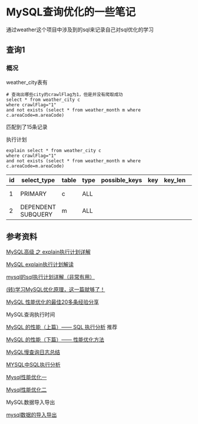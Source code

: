 # MySQL查询优化的一些笔记

通过weather这个项目中涉及到的sql来记录自己对sql优化的学习

## 查询1

### 概况

weather_city表有

```MySQL
# 查询出哪些city的crawlFlag为1，但是并没有爬取成功
select * from weather_city c
where crawlFlag="1"
and not exists (select * from weather_month m where c.areaCode=m.areaCode)

```

匹配到了15条记录

执行计划

```MySQL
explain select * from weather_city c
where crawlFlag="1"
and not exists (select * from weather_month m where c.areaCode=m.areaCode)
```


id |select_type        |table |type |possible_keys |key |key_len |ref |rows   |Extra       |
---|-------------------|------|-----|--------------|----|--------|----|-------|------------|
1  |PRIMARY            |c     |ALL  |              |    |        |    |3197   |Using where |
2  |DEPENDENT SUBQUERY |m     |ALL  |              |    |        |    |263429 |Using where |


## 参考资料

[MySQL高级 之 explain执行计划详解](https://blog.csdn.net/wuseyukui/article/details/71512793)

[MySQL explain执行计划解读](https://blog.csdn.net/xifeijian/article/details/19773795)

[mysql的sql执行计划详解（非常有用）](https://blog.csdn.net/heng_yan/article/details/78324176)

[(转)学习MySQL优化原理，这一篇就够了！](https://www.cnblogs.com/liujiacai/p/7605612.html)

[MySQL 性能优化的最佳20多条经验分享](http://www.cnblogs.com/pengyunjing/p/6591660.html)

MySQL查询执行时间

[MySQL 的性能（上篇）—— SQL 执行分析](https://www.cnblogs.com/xueweihan/p/6864401.html)  推荐

[MySQL 的性能（下篇）—— 性能优化方法](http://www.cnblogs.com/xueweihan/p/6900652.html)

[MySQL慢查询日志总结](http://www.cnblogs.com/kerrycode/p/5593204.html)

[MYSQL中SQL执行分析](https://inter12.iteye.com/blog/1420789)

[Mysql性能优化一](http://www.cnblogs.com/jiekzou/p/5371085.html)

[Mysql性能优化二](http://www.cnblogs.com/jiekzou/p/5380073.html)

MySQL数据导入导出

[mysql数据的导入导出](https://www.cnblogs.com/regit/p/8041762.html)
